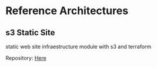 # Reference Architectures

## s3 Static Site
static web site infraestructure module with s3 and terraform

Repository: [Here](https://github.com/jcescobarn/tf_s3_static_site)